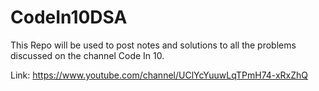 # CodeIn10DSA

This Repo will be used to post notes and solutions to all the problems discussed on the channel Code In 10. 

Link: https://www.youtube.com/channel/UClYcYuuwLqTPmH74-xRxZhQ
